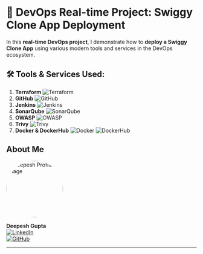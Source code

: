 # 🚀 **DevOps Real-time Project: Swiggy Clone App Deployment**

In this **real-time DevOps project**, I demonstrate how to **deploy a Swiggy Clone App** using various modern tools and services in the DevOps ecosystem.
## 🛠️ Tools & Services Used:

1. **Terraform** ![Terraform](https://img.shields.io/badge/Terraform-7B42BC?style=flat-square&logo=terraform&logoColor=white)
2. **GitHub** ![GitHub](https://img.shields.io/badge/GitHub-181717?style=flat-square&logo=github&logoColor=white)
3. **Jenkins** ![Jenkins](https://img.shields.io/badge/Jenkins-D24939?style=flat-square&logo=jenkins&logoColor=white)
4. **SonarQube** ![SonarQube](https://img.shields.io/badge/SonarQube-4E9BCD?style=flat-square&logo=sonarqube&logoColor=white)
5. **OWASP** ![OWASP](https://img.shields.io/badge/OWASP-000000?style=flat-square&logo=owasp&logoColor=white)
6. **Trivy** ![Trivy](https://img.shields.io/badge/Trivy-00979D?style=flat-square&logo=trivy&logoColor=white)
7. **Docker & DockerHub** ![Docker](https://img.shields.io/badge/Docker-2496ED?style=flat-square&logo=docker&logoColor=white) ![DockerHub](https://img.shields.io/badge/DockerHub-2496ED?style=flat-square&logo=docker&logoColor=white)



## About Me  
<img src="https://media.licdn.com/dms/image/v2/D5603AQGOyuk6Tn6-XA/profile-displayphoto-shrink_400_400/profile-displayphoto-shrink_400_400/0/1719034834385?e=1741824000&v=beta&t=CrlkrEiQGICb_GQIXvNw_CEG8bcifMm96JB4jiqYyQ0" alt="Deepesh Profile Image" width="150" height="150" style="border-radius:50%;">

**Deepesh Gupta**    
[![LinkedIn](https://img.shields.io/badge/LinkedIn-0077B5?style=flat-square&logo=linkedin&logoColor=white)](https://www.linkedin.com/in/deepeshmlgupta/)  
[![GitHub](https://img.shields.io/badge/GitHub-181717?style=flat-square&logo=github&logoColor=white)](https://github.com/deepeshmlgupta)  

---


